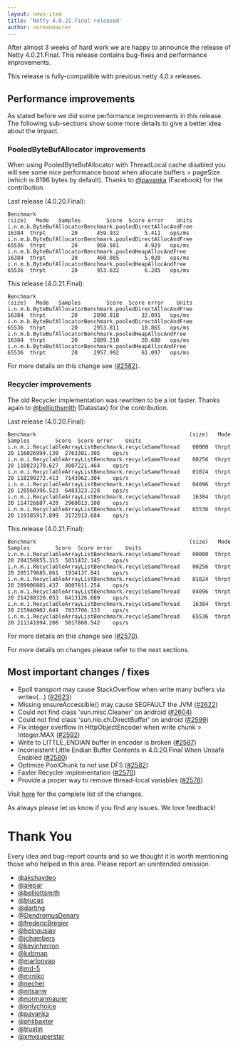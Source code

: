 ```yaml
---
layout: news-item
title: 'Netty 4.0.21.Final released'
author: normanmaurer
---
```

After almost 3 weeks of hard work we are happy to announce the release of Netty 4.0.21.Final.
This release contains bug-fixes and performance improvements. 


This release is fully-compatible with previous netty 4.0.x releases.

## Performance improvements

As stated before we did some performance improvements in this release. The following sub-sections show some more details to give a better idea about the impact.

### PooledByteBufAllocator improvements
When using PooledByteBufAllocator with ThreadLocal cache disabled you will see some nice performance boost when allocate buffers > pageSize (which is 8196 bytes by default). Thanks to [@pavanka](https://github.com/pavanka) (Facebook) for the contribution.


Last release (4.0.20.Final):


	Benchmark                                                           (size)   Mode   Samples        Score  Score error    Units
	i.n.m.b.ByteBufAllocatorBenchmark.pooledDirectAllocAndFree           16384  thrpt        20      459.932        5.411   ops/ms
	i.n.m.b.ByteBufAllocatorBenchmark.pooledDirectAllocAndFree           65536  thrpt        20      958.501        4.929   ops/ms
	i.n.m.b.ByteBufAllocatorBenchmark.pooledHeapAllocAndFree             16384  thrpt        20      460.085        5.020   ops/ms
	i.n.m.b.ByteBufAllocatorBenchmark.pooledHeapAllocAndFree             65536  thrpt        20      953.632        6.285   ops/ms


This release (4.0.21.Final):

	Benchmark                                                           (size)   Mode   Samples        Score  Score error    Units
	i.n.m.b.ByteBufAllocatorBenchmark.pooledDirectAllocAndFree           16384  thrpt        20     2890.818       32.091   ops/ms
	i.n.m.b.ByteBufAllocatorBenchmark.pooledDirectAllocAndFree           65536  thrpt        20     2953.811       18.865   ops/ms
	i.n.m.b.ByteBufAllocatorBenchmark.pooledHeapAllocAndFree             16384  thrpt        20     2889.210       20.680   ops/ms
	i.n.m.b.ByteBufAllocatorBenchmark.pooledHeapAllocAndFree             65536  thrpt        20     2957.992       61.097   ops/ms


For more details on this change see ([#2582](https://github.com/netty/netty/pull/2582)).

### Recycler improvements
The old Recycler implementation was rewritten to be a lot faster. Thanks again to [@belliothsmith](https://github.com/belliottsmith) (Datastax) for the contribution.

Last release (4.0.20.Final):

	Benchmark                                                (size)   Mode   Samples        Score  Score error    Units
	i.n.m.i.RecyclableArrayListBenchmark.recycleSameThread    00000  thrpt        20 116026994.130  2763381.305    ops/s
	i.n.m.i.RecyclableArrayListBenchmark.recycleSameThread    00256  thrpt        20 110823170.627  3007221.464    ops/s
	i.n.m.i.RecyclableArrayListBenchmark.recycleSameThread    01024  thrpt        20 118290272.413  7143962.304    ops/s
	i.n.m.i.RecyclableArrayListBenchmark.recycleSameThread    04096  thrpt        20 120560396.523  6483323.228    ops/s
	i.n.m.i.RecyclableArrayListBenchmark.recycleSameThread    16384  thrpt        20 114726607.428  2960013.108    ops/s
	i.n.m.i.RecyclableArrayListBenchmark.recycleSameThread    65536  thrpt        20 119385917.899  3172913.684    ops/s

This release (4.0.21.Final):

	Benchmark                                                (size)   Mode   Samples        Score  Score error    Units
	i.n.m.i.RecyclableArrayListBenchmark.recycleSameThread    00000  thrpt        20 204158855.315  5031432.145    ops/s
	i.n.m.i.RecyclableArrayListBenchmark.recycleSameThread    00256  thrpt        20 205179685.861  1934137.841    ops/s
	i.n.m.i.RecyclableArrayListBenchmark.recycleSameThread    01024  thrpt        20 209906801.437  8007811.254    ops/s
	i.n.m.i.RecyclableArrayListBenchmark.recycleSameThread    04096  thrpt        20 214288320.053  6413126.689    ops/s
	i.n.m.i.RecyclableArrayListBenchmark.recycleSameThread    16384  thrpt        20 215940902.649  7837706.133    ops/s
	i.n.m.i.RecyclableArrayListBenchmark.recycleSameThread    65536  thrpt        20 211141994.206  5017868.542    ops/s


For more details on this change see ([#2570](https://github.com/netty/netty/pull/2570)).



For more details on changes please refer to the next sections.

## Most important changes / fixes
* Epoll transport may cause StackOverflow when write many buffers via writev(...) ([#2623](https://github.com/netty/netty/issues/2623))
* Missing ensureAccessible() may cause SEGFAULT the JVM  ([#2622](https://github.com/netty/netty/issues/2622))
* Could not find class 'sun.misc.Cleaner' on android ([#2604](https://github.com/netty/netty/issues/2604))
* Could not find class 'sun.nio.ch.DirectBuffer' on android ([#2599](https://github.com/netty/netty/issues/2599))
* Fix integer overflow in HttpObjectEncoder when write chunk > Integer.MAX ([#2592](https://github.com/netty/netty/pull/2592))
* Write to LITTLE_ENDIAN buffer in encoder is broken ([#2587](https://github.com/netty/netty/issues/2587))
* Inconsistent Little Endian Buffer Contents in 4.0.20.Final When Unsafe Enabled ([#2580](https://github.com/netty/netty/issues/2580))
* Optimize PoolChunk to not use DFS ([#2582](https://github.com/netty/netty/pull/2582))
* Faster Recycler implementation ([#2570](https://github.com/netty/netty/pull/2570))
* Provide a proper way to remove thread-local variables ([#2578](https://github.com/netty/netty/pull/2578))

Visit [here](https://github.com/netty/netty/issues?milestone=96&page=1&state=closed) for the complete list of the changes.

As always please let us know if you find any issues. We love feedback!


# Thank You

Every idea and bug-report counts and so we thought it is worth mentioning those who helped in this area. Please report an unintended omission.
 

* [@akshaydeo](https://github.com/akshaydeo)
* [@alepar](https://github.com/alepar)
* [@belliottsmith](https://github.com/belliottsmith)
* [@blucas](https://github.com/blucas)
* [@darting](https://github.com/darting)
* [@DendromusDenary](https://github.com/DendromusDenary)
* [@fredericBregier](https://github.com/fredericBregier)
* [@heinousjay](https://github.com/heinousjay)
* [@jchambers](https://github.com/jchambers)
* [@kevinherron](https://github.com/kevinherron)
* [@kxbmap](https://github.com/kxbmap)
* [@marlonyao](https://github.com/marlonyao) 
* [@md-5](https://github.com/md-5) 
* [@mrniko](https://github.com/mrniko) 
* [@nechet](https://github.com/nechet)
* [@nitsanw](https://github.com/nitsanw)
* [@normanmaurer](https://github.com/normanmaurer)
* [@onlychoice](https://github.com/onlychoice)
* [@pavanka](https://github.com/pavanka)
* [@philbaxter](https://github.com/philbaxter)
* [@trustin](https://github.com/trustin)
* [@xmxsuperstar](https://github.com/xmxsuperstar)

